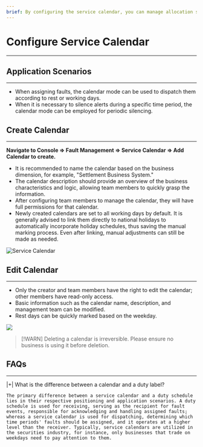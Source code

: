```yaml
---
brief: By configuring the service calendar, you can manage allocation strategies and silent rules using either the working day or rest day mode
---
```


# Configure Service Calendar

---

## Application Scenarios
---
- When assigning faults, the calendar mode can be used to dispatch them according to rest or working days.
- When it is necessary to silence alerts during a specific time period, the calendar mode can be employed for periodic silencing.

## Create Calendar
---
**Navigate to Console => Fault Management => Service Calendar => Add Calendar to create.**
- It is recommended to name the calendar based on the business dimension, for example, "Settlement Business System."
- The calendar description should provide an overview of the business characteristics and logic, allowing team members to quickly grasp the information.
- After configuring team members to manage the calendar, they will have full permissions for that calendar.
- Newly created calendars are set to all working days by default. It is generally advised to link them directly to national holidays to automatically incorporate holiday schedules, thus saving the manual marking process. Even after linking, manual adjustments can still be made as needed.

![Service Calendar](https://fcdoc.github.io/img/GG_lye0HJBxjFs54noT-0OrrOiUBH8NPZqkny2qYXl4.avif)

## Edit Calendar
---
- Only the creator and team members have the right to edit the calendar; other members have read-only access.
- Basic information such as the calendar name, description, and management team can be modified.
- Rest days can be quickly marked based on the weekday.

![](https://fcdoc.github.io/img/6we-QRWfJKvBVRJZC2rF7JdF73fg6ntjNLDnw0A5GSg.avif)


> [!WARN]
> Deleting a calendar is irreversible. Please ensure no business is using it before deletion.

## FAQs
---

|+| What is the difference between a calendar and a duty label?

    The primary difference between a service calendar and a duty schedule lies in their respective positioning and application scenarios. A duty schedule is used for receiving, serving as the recipient for fault events, responsible for acknowledging and handling assigned faults; whereas a service calendar is used for dispatching, determining which time periods' faults should be assigned, and it operates at a higher level than the receiver. Typically, service calendars are utilized in the securities industry, for instance, only businesses that trade on weekdays need to pay attention to them.